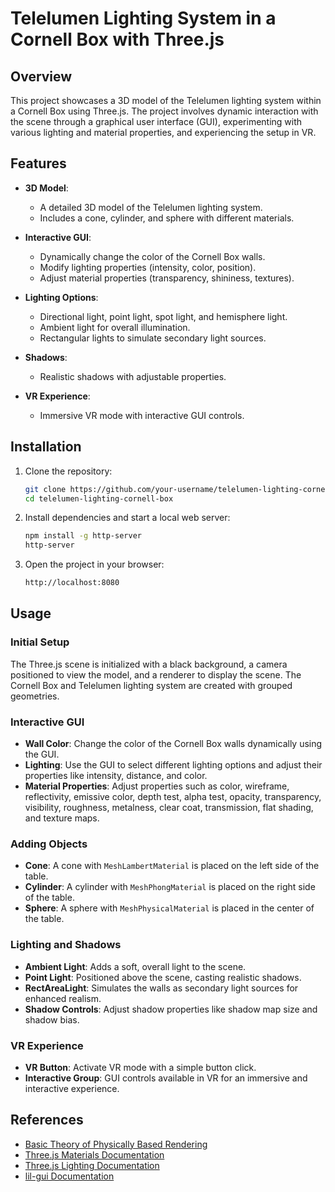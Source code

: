 
# Telelumen Lighting System in a Cornell Box with Three.js

## Overview

This project showcases a 3D model of the Telelumen lighting system within a Cornell Box using Three.js. The project involves dynamic interaction with the scene through a graphical user interface (GUI), experimenting with various lighting and material properties, and experiencing the setup in VR.

## Features

- **3D Model**:
  - A detailed 3D model of the Telelumen lighting system.
  - Includes a cone, cylinder, and sphere with different materials.

- **Interactive GUI**:
  - Dynamically change the color of the Cornell Box walls.
  - Modify lighting properties (intensity, color, position).
  - Adjust material properties (transparency, shininess, textures).

- **Lighting Options**:
  - Directional light, point light, spot light, and hemisphere light.
  - Ambient light for overall illumination.
  - Rectangular lights to simulate secondary light sources.

- **Shadows**:
  - Realistic shadows with adjustable properties.

- **VR Experience**:
  - Immersive VR mode with interactive GUI controls.

## Installation

1. Clone the repository:
    ```bash
    git clone https://github.com/your-username/telelumen-lighting-cornell-box.git
    cd telelumen-lighting-cornell-box
    ```

2. Install dependencies and start a local web server:
    ```bash
    npm install -g http-server
    http-server
    ```

3. Open the project in your browser:
    ```bash
    http://localhost:8080
    ```

## Usage

### Initial Setup

The Three.js scene is initialized with a black background, a camera positioned to view the model, and a renderer to display the scene. The Cornell Box and Telelumen lighting system are created with grouped geometries.

### Interactive GUI

- **Wall Color**: Change the color of the Cornell Box walls dynamically using the GUI.
- **Lighting**: Use the GUI to select different lighting options and adjust their properties like intensity, distance, and color.
- **Material Properties**: Adjust properties such as color, wireframe, reflectivity, emissive color, depth test, alpha test, opacity, transparency, visibility, roughness, metalness, clear coat, transmission, flat shading, and texture maps.

### Adding Objects

- **Cone**: A cone with `MeshLambertMaterial` is placed on the left side of the table.
- **Cylinder**: A cylinder with `MeshPhongMaterial` is placed on the right side of the table.
- **Sphere**: A sphere with `MeshPhysicalMaterial` is placed in the center of the table.

### Lighting and Shadows

- **Ambient Light**: Adds a soft, overall light to the scene.
- **Point Light**: Positioned above the scene, casting realistic shadows.
- **RectAreaLight**: Simulates the walls as secondary light sources for enhanced realism.
- **Shadow Controls**: Adjust shadow properties like shadow map size and shadow bias.

### VR Experience

- **VR Button**: Activate VR mode with a simple button click.
- **Interactive Group**: GUI controls available in VR for an immersive and interactive experience.



## References

- [Basic Theory of Physically Based Rendering](https://marmoset.co/posts/basic-theory-of-physically-based-rendering/)
- [Three.js Materials Documentation](https://threejs.org/manual/#en/materials)
- [Three.js Lighting Documentation](https://threejs.org/manual/#en/lights)
- [lil-gui Documentation](https://lil-gui.georgealways.com/)

